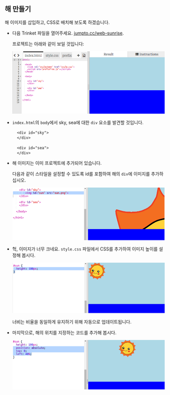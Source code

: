 ## 해 만들기

해 이미지를 삽입하고, CSS로 배치해 보도록 하겠습니다.

+ 다음 Trinket 파일을 열어주세요. <a href="http://jumpto.cc/web-sunrise" target="_blank">jumpto.cc/web-sunrise</a>.
    
    프로젝트는 아래와 같이 보일 것입니다:
    
    ![스크린샷](images/sunrise-starter.png)

+ `index.html`의 `body`에서 sky, sea에 대한 `div` 요소를 발견할 것입니다.
    
        <div id="sky">
        </div>
        
        <div id="sea">
        </div>
        

+ 해 이미지는 이미 프로젝트에 추가되어 있습니다.
    
    다음과 같이 스타일을 설정할 수 있도록 id를 포함하여 해의 ` div `에 이미지를 추가하십시오.
    
    ![스크린샷](images/sunrise-sun-image.png)

+ 헉, 이미지가 너무 크네요. `style.css` 파일에서 CSS를 추가하여 이미지 높이를 설정해 봅시다.
    
    ![스크린샷](images/sunrise-sun-height.png)
    
    너비는 비율을 동일하게 유지하기 위해 자동으로 업데이트됩니다.

+ 마지막으로, 해의 위치를 지정하는 코드를 추가해 봅시다.
    
    ![스크린샷](images/sunrise-sun-position.png)